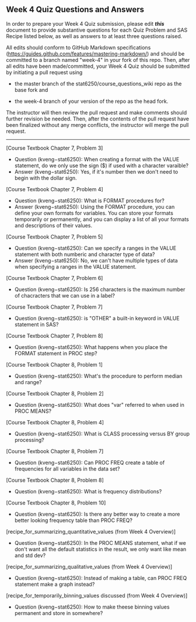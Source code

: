 ## Week 4 Quiz Questions and Answers

In order to prepare your Week 4 Quiz submission, please edit ***this*** document to provide substantive questions for each Quiz Problem and SAS Recipe listed below, as well as answers to at least three questions raised.

All edits should conform to GitHub Markdown specifications (https://guides.github.com/features/mastering-markdown/) and should be committed to a branch named "week-4" in your fork of this repo. Then, after all edits have been made/committed, your Week 4 Quiz should be submitted by initiating a pull request using

- the master branch of the stat6250/course_questions_wiki repo as the base fork and

- the week-4 branch of your version of the repo as the head fork.

The instructor will then review the pull request and make comments should further revision be needed. Then, after the contents of the pull request have been finalized without any merge conflicts, the instructor will merge the pull request.

********************************************************************************



[Course Textbook Chapter 7, Problem 3]
- Question (kveng−stat6250): When creating a format with the VALUE statement, do we only use the sign ($) if used with a character varaible?
-	Answer (kveng−stat6250): Yes, if it's number then we don't need to begin with the dollar sign.


[Course Textbook Chapter 7, Problem 4]
-	Question (kveng−stat6250): What is FORMAT procedures for?
-	Answer (kveng−stat6250): Using the FORMAT procedure, you can define your own formats for variables. You can store your formats temporarily or permanently, and you can display a list of all your formats and descriptions of their values.


[Course Textbook Chapter 7, Problem 5]
-	Question (kveng−stat6250): Can we specify a ranges in the VALUE statement with both numberic and character type of data?
-	Answer (kveng−stat6250): No, we can't have multiple types of data when specifying a ranges in the VALUE statement.



[Course Textbook Chapter 7, Problem 6]
-	Question (kveng−stat6250): Is 256 characters is the maximum number of chacracters that we can use in a label?


[Course Textbook Chapter 7, Problem 7]
-	Question (kveng−stat6250): is "OTHER" a built-in keyword in VALUE statement in SAS?


[Course Textbook Chapter 7, Problem 8]
-	Question (kveng−stat6250): What happens when you place the FORMAT statement in PROC step?


[Course Textbook Chapter 8, Problem 1]
-	Question (kveng−stat6250): What's the procedure to perform median and range?


[Course Textbook Chapter 8, Problem 2]
-	Question (kveng−stat6250): What does "var" referred to when used in PROC MEANS?


[Course Textbook Chapter 8, Problem 4]
-	Question (kveng−stat6250): What is CLASS processing versus BY group processing?


[Course Textbook Chapter 8, Problem 7]
-	Question (kveng−stat6250): Can PROC FREQ create a table of frequencies for all variables in the data set?


[Course Textbook Chapter 8, Problem 8]
-	Question (kveng−stat6250): What is frequency distributions?


[Course Textbook Chapter 8, Problem 10]
-	Question (kveng−stat6250): Is there any better way to create a more better looking frequency table than PROC FREQ?


[recipe_for_summarizing_quantitative_values (from Week 4 Overview)]
- Question (kveng−stat6250): In the PROC MEANS statement, what if we don't want all the default statistics in the result, we only want like mean and std dev?


[recipe_for_summarizing_qualitative_values (from Week 4 Overview)]
- Question (kveng−stat6250): Instead of making a table, can PROC FREQ statement make a graph instead?


[recipe_for_temporarily_binning_values discussed (from Week 4 Overview)]
- Question (kveng−stat6250): How to make theese binning values permanent and store in somewhere?

